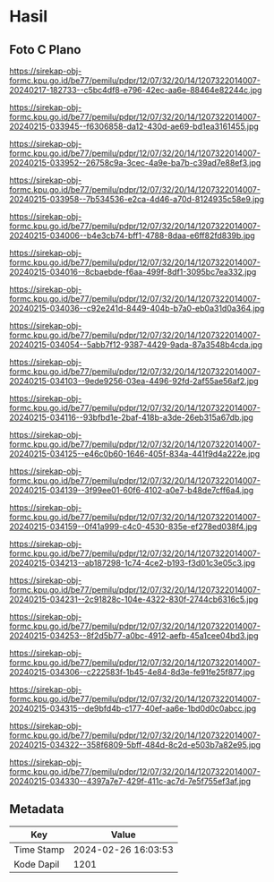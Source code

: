 # Hasil

## Foto C Plano

https://sirekap-obj-formc.kpu.go.id/be77/pemilu/pdpr/12/07/32/20/14/1207322014007-20240217-182733--c5bc4df8-e796-42ec-aa6e-88464e82244c.jpg

https://sirekap-obj-formc.kpu.go.id/be77/pemilu/pdpr/12/07/32/20/14/1207322014007-20240215-033945--f6306858-da12-430d-ae69-bd1ea3161455.jpg

https://sirekap-obj-formc.kpu.go.id/be77/pemilu/pdpr/12/07/32/20/14/1207322014007-20240215-033952--26758c9a-3cec-4a9e-ba7b-c39ad7e88ef3.jpg

https://sirekap-obj-formc.kpu.go.id/be77/pemilu/pdpr/12/07/32/20/14/1207322014007-20240215-033958--7b534536-e2ca-4d46-a70d-8124935c58e9.jpg

https://sirekap-obj-formc.kpu.go.id/be77/pemilu/pdpr/12/07/32/20/14/1207322014007-20240215-034006--b4e3cb74-bff1-4788-8daa-e6ff82fd839b.jpg

https://sirekap-obj-formc.kpu.go.id/be77/pemilu/pdpr/12/07/32/20/14/1207322014007-20240215-034016--8cbaebde-f6aa-499f-8df1-3095bc7ea332.jpg

https://sirekap-obj-formc.kpu.go.id/be77/pemilu/pdpr/12/07/32/20/14/1207322014007-20240215-034036--c92e241d-8449-404b-b7a0-eb0a31d0a364.jpg

https://sirekap-obj-formc.kpu.go.id/be77/pemilu/pdpr/12/07/32/20/14/1207322014007-20240215-034054--5abb7f12-9387-4429-9ada-87a3548b4cda.jpg

https://sirekap-obj-formc.kpu.go.id/be77/pemilu/pdpr/12/07/32/20/14/1207322014007-20240215-034103--9ede9256-03ea-4496-92fd-2af55ae56af2.jpg

https://sirekap-obj-formc.kpu.go.id/be77/pemilu/pdpr/12/07/32/20/14/1207322014007-20240215-034116--93bfbd1e-2baf-418b-a3de-26eb315a67db.jpg

https://sirekap-obj-formc.kpu.go.id/be77/pemilu/pdpr/12/07/32/20/14/1207322014007-20240215-034125--e46c0b60-1646-405f-834a-441f9d4a222e.jpg

https://sirekap-obj-formc.kpu.go.id/be77/pemilu/pdpr/12/07/32/20/14/1207322014007-20240215-034139--3f99ee01-60f6-4102-a0e7-b48de7cff6a4.jpg

https://sirekap-obj-formc.kpu.go.id/be77/pemilu/pdpr/12/07/32/20/14/1207322014007-20240215-034159--0f41a999-c4c0-4530-835e-ef278ed038f4.jpg

https://sirekap-obj-formc.kpu.go.id/be77/pemilu/pdpr/12/07/32/20/14/1207322014007-20240215-034213--ab187298-1c74-4ce2-b193-f3d01c3e05c3.jpg

https://sirekap-obj-formc.kpu.go.id/be77/pemilu/pdpr/12/07/32/20/14/1207322014007-20240215-034231--2c91828c-104e-4322-830f-2744cb6316c5.jpg

https://sirekap-obj-formc.kpu.go.id/be77/pemilu/pdpr/12/07/32/20/14/1207322014007-20240215-034253--8f2d5b77-a0bc-4912-aefb-45a1cee04bd3.jpg

https://sirekap-obj-formc.kpu.go.id/be77/pemilu/pdpr/12/07/32/20/14/1207322014007-20240215-034306--c222583f-1b45-4e84-8d3e-fe91fe25f877.jpg

https://sirekap-obj-formc.kpu.go.id/be77/pemilu/pdpr/12/07/32/20/14/1207322014007-20240215-034315--de9bfd4b-c177-40ef-aa6e-1bd0d0c0abcc.jpg

https://sirekap-obj-formc.kpu.go.id/be77/pemilu/pdpr/12/07/32/20/14/1207322014007-20240215-034322--358f6809-5bff-484d-8c2d-e503b7a82e95.jpg

https://sirekap-obj-formc.kpu.go.id/be77/pemilu/pdpr/12/07/32/20/14/1207322014007-20240215-034330--4397a7e7-429f-411c-ac7d-7e5f755ef3af.jpg


## Metadata

| Key        | Value               |
| ---------- | ------------------- |
| Time Stamp | 2024-02-26 16:03:53 |
| Kode Dapil | 1201                |



